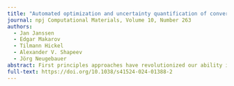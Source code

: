 ```yaml
---
title: "Automated optimization and uncertainty quantification of convergence parameters in plane wave density functional theory calculations"
journal: npj Computational Materials, Volume 10, Number 263
authors:
  - Jan Janssen
  - Edgar Makarov
  - Tilmann Hickel
  - Alexander V. Shapeev
  - Jörg Neugebauer 
abstract: First principles approaches have revolutionized our ability in using computers to predict, explore, and design materials. A major advantage commonly associated with these approaches is that they are fully parameter-free. However, numerically solving the underlying equations requires to choose a set of convergence parameters. With the advent of high-throughput calculations, it becomes exceedingly important to achieve a truly parameter-free approach. Utilizing uncertainty quantification (UQ) and linear decomposition we derive a numerically highly efficient representation of the statistical and systematic error in the multidimensional space of the convergence parameters for plane wave density functional theory (DFT) calculations. Based on this formalism we implement a fully automated approach that requires as input the target precision rather than convergence parameters. The performance and robustness of the approach are shown by applying it to a large set of elements crystallizing in a cubic fcc lattice.
full-text: https://doi.org/10.1038/s41524-024-01388-2
---
```

